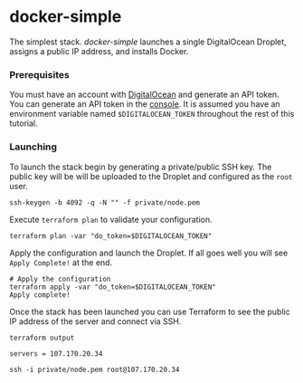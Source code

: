 # docker-simple

The simplest stack. *docker-simple* launches a single DigitalOcean Droplet, assigns a public IP address, and installs Docker.

### Prerequisites

You must have an account with [DigitalOcean](https://www.digitalocean.com/) and generate an
API token. You can generate an API token in the [console](https://cloud.digitalocean.com/settings/api/tokens).
It is assumed you have an environment variable named `$DIGITALOCEAN_TOKEN` throughout the rest of this
tutorial.

### Launching

To launch the stack begin by generating a private/public SSH key.
The public key will be will be uploaded to the Droplet and configured
as the `root` user.

    ssh-keygen -b 4092 -q -N "" -f private/node.pem

Execute `terraform plan` to validate your configuration.

    terraform plan -var "do_token=$DIGITALOCEAN_TOKEN"

Apply the configuration and launch the Droplet. If all goes well 
you will see `Apply Complete!` at the end.

    # Apply the configuration
    terraform apply -var "do_token=$DIGITALOCEAN_TOKEN"
    Apply complete!


Once the stack has been launched you can use Terraform to see the public IP address of 
the server and connect via SSH.

    terraform output

    servers = 107.170.20.34

    ssh -i private/node.pem root@107.170.20.34



